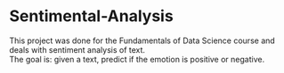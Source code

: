 # Sentimental-Analysis

This project was done for the Fundamentals of Data Science course and deals with sentiment analysis of text.  
The goal is: given a text, predict if the emotion is positive or negative. 

